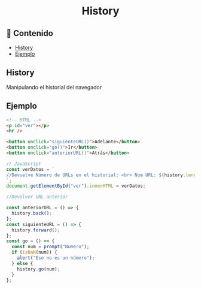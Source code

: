 <h1 align="center">History</h1>

<h2>📑 Contenido</h2>

- [History](#history)
- [Ejemplo](#ejemplo)

## History

Manipulando el historial del navegador

## Ejemplo

```html
<!-- HTML -->
<p id="ver"></p>
<hr />

<button onclick="siguienteURL()">Adelante</button>
<button onclick="go()">Ir</button>
<button onclick="anteriorURL()">Atrás</button>
```

```js
// JavaScript
const verDatos = `
//Devuelve Número de URLs en el historial: <br> Num URL: ${history.length}
`;
document.getElementById("ver").innerHTML = verDatos;

//Devolver URL anterior

const anteriorURL = () => {
  history.back();
};
const siguienteURL = () => {
  history.forward();
};
const go = () => {
  const num = prompt("Numero");
  if (isNaN(num)) {
    alert("Eso no es un número");
  } else {
    history.go(num);
  }
};
```
